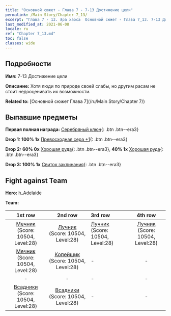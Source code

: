 ```yaml
---
title: "Основной сюжет - Глава 7 - 7-13 Достижение цели"
permalink: /Main Story/Chapter 7_13/
excerpt: "Глава 7 - 13. Эра хаоса  Основной сюжет - Глава 7_13. 7-13 Достижение цели"
last_modified_at: 2021-06-08
locale: ru
ref: "Chapter 7_13.md"
toc: false
classes: wide
---
```


## Подробности

 **Имя:** 7-13 Достижение цели

 **Описание:** Хотя люди по природе своей слабы, но другим расам не стоит недооценивать их возможности.

 **Related to:** [Основной сюжет Глава 7](/ru/Main Story/Chapter 7/)

## Выпавшие предметы

 **Первая полная награда:** [Серебряный ключ](/ItemsRU/con_693/){: .btn .btn--era3}

 **Drop 1:** **100% 1x** [Превосходная сера +1](/ItemsRU/mat_22/){: .btn .btn--era3}

 **Drop 2:** **60% 0x** [Хорошая руда](/ItemsRU/mat_12/){: .btn .btn--era3}, **40% 1x** [Хорошая руда](/ItemsRU/mat_12/){: .btn .btn--era3}

 **Drop 3:** **100% 1x** [Свиток заклинания](/ItemsRU/con_694/){: .btn .btn--era3}


## Fight against Team
 **Hero:** h_Adelaide

 **Team:**


  | 1st row | 2nd row | 3rd row | 4th row |
  |:----:|:----:|:----|:----:|
  | [Мечник](/ru/units/Swordsman/) (Score: 10504, Level:28)  | [Лучник](/ru/units/Marksman/) (Score: 10504, Level:28)  | [Лучник](/ru/units/Marksman/) (Score: 10504, Level:28)  | [Лучник](/ru/units/Marksman/) (Score: 10504, Level:28)  |
  | [Мечник](/ru/units/Swordsman/) (Score: 10504, Level:28)  | [Копейщик](/ru/units/Pikeman/) (Score: 10504, Level:28)  | - | - |
  | - | - | - | - |
  | [Всадники](/ru/units/Cavalier/) (Score: 10504, Level:28)  | [Всадники](/ru/units/Cavalier/) (Score: 10504, Level:28)  | - | - |


